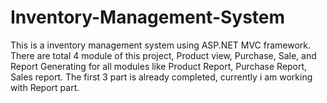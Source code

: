 # Inventory-Management-System
This is a inventory management system using ASP.NET MVC framework. There are total 4 module of this project, Product view, Purchase, Sale, and Report Generating for all modules like Product Report, Purchase Report, Sales report. The first 3 part is already completed, currently  i am working with Report part. 
